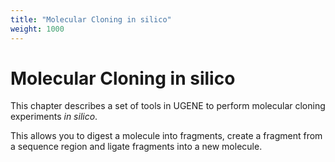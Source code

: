 ```yaml
---
title: "Molecular Cloning in silico"
weight: 1000
---
```



# Molecular Cloning in silico

This chapter describes a set of tools in UGENE to perform molecular cloning experiments _in silico_.

This allows you to digest a molecule into fragments, create a fragment from a sequence region and ligate fragments into a new molecule.
